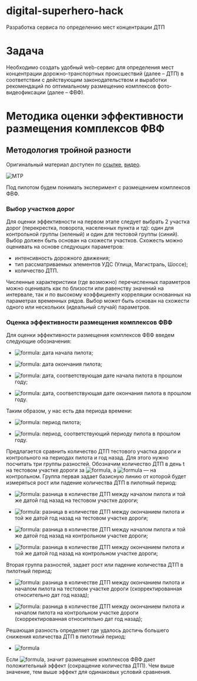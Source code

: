 # digital-superhero-hack
Разработка сервиса по определению мест концентрации ДТП

# Задача
Необходимо создать удобный web-сервис для определения мест концентрации дорожно-транспортных происшествий (далее – ДТП) в соответствии с действующим законодательством и выработки рекомендаций по оптимальному размещению комплексов фото- видеофиксации (далее – ФВФ).

# Методика оценки эффективности размещения комплексов ФВФ
## Методология тройной разности
Оригинальный материал доступен по [ссылке](https://habr.com/ru/company/ods/blog/416101/), [видео](https://www.youtube.com/watch?v=XWw4Wi6K0QU).

![МТР](https://habrastorage.org/webt/ba/td/_5/batd_5frmr2br4ewpfm18yitl-c.png)

Под пилотом будем понимать эксперимент с размещением комплексов ФВФ.

### Выбор участков дорог
Для оценки эффективности на первом этапе следует выбрать 2 участка дорог (перекрестка, поворота, населенных пункта и тд): один для контрольной группы (зеленый) и один для тестовой группы (синий).
Выбор должен быть основан на схожести участков. Схожесть можно оценивать на основе следующих параметров:
- интенсивность дорожного движения;
- тип рассматриваемых элементов УДС (Улица, Магистраль, Шоссе);
- количество ДТП.

Численные характеристики (где возможно) перечисленных параметров можно оценивать как по близости или равенству значений на интервале, так и по высокому коэффициенту корреляции основанных на параметрах временных рядов.
Выбор может быть основан на схожести одного или нескольких (идеальный случай) параметров.

### Оценка эффективности размещения комплексов ФВФ
Для оценки эффективности размещения комплексов ФВФ введем следующие обозначения:

- ![formula](https://render.githubusercontent.com/render/math?math=t_2): дата начала пилота;

- ![formula](https://render.githubusercontent.com/render/math?math=t_3): дата окончания пилота;

- ![formula](https://render.githubusercontent.com/render/math?math=t_0=t_2-oneyear): дата, соответствующая дате начала пилота в прошлом году;

- ![formula](https://render.githubusercontent.com/render/math?math=t_1=t_3-oneyear): дата, соответствующая дате окончания пилота в прошлом году.

Таким образом, у нас есть два периода времени:

- ![formula](https://render.githubusercontent.com/render/math?math=[t_2,t_3]): период пилота;

- ![formula](https://render.githubusercontent.com/render/math?math=[t_0,t_1]): период, соответствующий периоду пилота в прошлом году.

Предлагается сравнить количество ДТП тестового участка дороги и контрольного на периодах пилота и год назад. Для этого нужно посчитать три группы разностей. Обозначим количество ДТП в день t на тестовом участке дороги за ![formula](https://render.githubusercontent.com/render/math?math=x_t^T), а ![formula](https://render.githubusercontent.com/render/math?math=x_t^C) — на контрольном. Группа первая задает базисную линию от которой будет измеряться рост или падение количества ДТП в пилотный период:

- ![formula](https://render.githubusercontent.com/render/math?math=\delta^T_1=x^T_{t_2}-x^T_{t_0}): разница в количестве ДТП между началом пилота и той же датой год назад на тестовом участке дороги;

- ![formula](https://render.githubusercontent.com/render/math?math=\delta^T_2=x^T_{t_3}-x^T_{t_1}): разница в количестве ДТП между окончанием пилота и той же датой год назад на тестовом участке дороги;

- ![formula](https://render.githubusercontent.com/render/math?math=\delta^C_1=x^C_{t_2}-x^C_{t_0}): разница в количестве ДТП между началом пилота и той же датой год назад на контрольном участке дороги;

- ![formula](https://render.githubusercontent.com/render/math?math=\delta^C_2=x^C_{t_3}-x^C_{t_1}): разница в количестве ДТП между окончанием пилота и той же датой год назад на контрольном участке дороги;

Вторая группа разностей, задает рост или падение количества ДТП в пилотный период:

- ![formula](https://render.githubusercontent.com/render/math?math=\delta^T=\delta^T_2-\delta^T_1): разница в количестве ДТП между окончанием пилота и началом пилота на тестовом участке дороги (скорректированная относительно дат год назад);

- ![formula](https://render.githubusercontent.com/render/math?math=\delta^C=\delta^C_2-\delta^C_1): разница в количестве ДТП между окончанием пилота и началом пилота на контрольном участке дороги (скорректированная относительно дат год назад);

Решающая разность определяет где удалось достичь большего снижения количества ДТП в пилотный период:
- ![formula](https://render.githubusercontent.com/render/math?math=\delta=\delta^T-\delta^C)

Если ![formula](https://render.githubusercontent.com/render/math?math=\delta>0), значит размещение комплексов ФВФ дает положительный эффект (сокращение количества ДТП). Чем выше значение, тем выше эффект для одинаковых условий сравнения.
